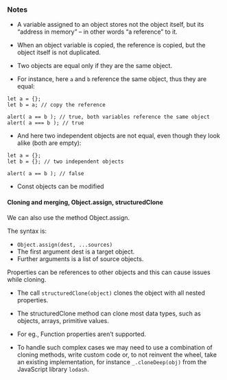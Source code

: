 ### Notes
- A variable assigned to an object stores not the object itself, but its “address in memory” – in other words “a reference” to it.
- When an object variable is copied, the reference is copied, but the object itself is not duplicated.

- Two objects are equal only if they are the same object.

- For instance, here `a` and `b` reference the same object, thus they are equal:
```
let a = {};
let b = a; // copy the reference

alert( a == b ); // true, both variables reference the same object
alert( a === b ); // true
```


- And here two independent objects are not equal, even though they look alike (both are empty):
```
let a = {};
let b = {}; // two independent objects

alert( a == b ); // false
```

- Const objects can be modified


#### Cloning and merging, Object.assign, structuredClone

We can also use the method Object.assign.

The syntax is:

- `Object.assign(dest, ...sources)`
- The first argument dest is a target object.
- Further arguments is a list of source objects.

Properties can be references to other objects and this can cause issues while cloning.

- The call `structuredClone(object)` clones the object with all nested properties.

- The structuredClone method can clone most data types, such as objects, arrays, primitive values.

- For eg., Function properties aren’t supported.

- To handle such complex cases we may need to use a combination of cloning methods, write custom code or, to not reinvent the wheel, take an existing implementation, for instance `_.cloneDeep(obj)` from the JavaScript library `lodash`.




